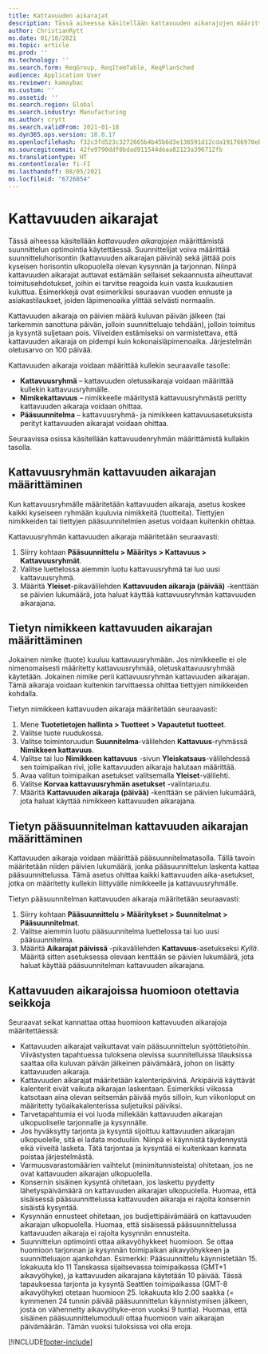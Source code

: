 ```yaml
---
title: Kattavuuden aikarajat
description: Tässä aiheessa käsitellään kattavuuden aikarajojen määrittämistä suunnittelun optimointia käytettäessä. Kattavuuden aikaraja ilmaiseen suunnitteluhorisontin ja -rajoituksen.
author: ChristianRytt
ms.date: 01/18/2021
ms.topic: article
ms.prod: ''
ms.technology: ''
ms.search.form: ReqGroup, ReqItemTable, ReqPlanSched
audience: Application User
ms.reviewer: kamaybac
ms.custom: ''
ms.assetid: ''
ms.search.region: Global
ms.search.industry: Manufacturing
ms.author: crytt
ms.search.validFrom: 2021-01-18
ms.dyn365.ops.version: 10.0.17
ms.openlocfilehash: f32c3fd523c3272665b4b45b6d3e136591d12cda191766970ebfaf74b81f0558
ms.sourcegitcommit: 42fe9790ddf0bdad911544deaa82123a396712fb
ms.translationtype: HT
ms.contentlocale: fi-FI
ms.lasthandoff: 08/05/2021
ms.locfileid: "6726854"
---
```

# <a name="coverage-time-fences"></a>Kattavuuden aikarajat

Tässä aiheessa käsitellään *kattavuuden aikarajojen* määrittämistä suunnittelun optimointia käytettäessä. Suunnittelijat voiva määrittää suunnitteluhorisontin (kattavuuden aikarajan päivinä) sekä jättää pois kyseisen horisontin ulkopuolella olevan kysynnän ja tarjonnan. Niinpä kattavuuden aikarajat auttavat estämään sellaiset sekaannusta aiheuttavat toimitusehdotukset, joihin ei tarvitse reagoida kuin vasta kuukausien kuluttua. Esimerkkejä ovat esimerkiksi seuraavan vuoden ennuste ja asiakastilaukset, joiden läpimenoaika ylittää selvästi normaalin.

Kattavuuden aikaraja on päivien määrä kuluvan päivän jälkeen (tai tarkemmin sanottuna päivän, jolloin suunnitteluajo tehdään), jolloin toimitus ja kysyntä suljetaan pois. Viiveiden estämiseksi on varmistettava, että kattavuuden aikaraja on pidempi kuin kokonaisläpimenoaika. Järjestelmän oletusarvo on 100 päivää.

Kattavuuden aikaraja voidaan määrittää kullekin seuraavalle tasolle:

- **Kattavuusryhmä** – kattavuuden oletusaikaraja voidaan määrittää kullekin kattavuusryhmälle.
- **Nimikekattavuus** – nimikkeelle määritystä kattavuusryhmästä peritty kattavuuden aikaraja voidaan ohittaa.
- **Pääsuunnitelma** – kattavuusryhmä- ja nimikkeen kattavuusasetuksista perityt kattavuuden aikarajat voidaan ohittaa.

Seuraavissa osissa käsitellään kattavuudenryhmän määrittämistä kullakin tasolla.

## <a name="set-a-coverage-time-fence-for-a-coverage-group"></a>Kattavuusryhmän kattavuuden aikarajan määrittäminen

Kun kattavuusryhmälle määritetään kattavuuden aikaraja, asetus koskee kaikki kyseiseen ryhmään kuuluvia nimikkeitä (tuotteita). Tiettyjen nimikkeiden tai tiettyjen pääsuunnitelmien asetus voidaan kuitenkin ohittaa.

Kattavuusryhmän kattavuuden aikaraja määritetään seuraavasti:

1. Siirry kohtaan **Pääsuunnittelu \> Määritys \> Kattavuus \> Kattavuusryhmät**.
1. Valitse luettelossa aiemmin luotu kattavuusryhmä tai luo uusi kattavuusryhmä.
1. Määritä **Yleiset**-pikavälilehden **Kattavuuden aikaraja (päivää)** -kenttään se päivien lukumäärä, jota haluat käyttää kattavuusryhmän kattavuuden aikarajana.

## <a name="set-a-coverage-time-fence-for-a-specific-item"></a>Tietyn nimikkeen kattavuuden aikarajan määrittäminen

Jokainen nimike (tuote) kuuluu kattavuusryhmään. Jos nimikkeelle ei ole nimenomaisesti määritetty kattavuusryhmää, oletuskattavuusryhmää käytetään. Jokainen nimike perii kattavuusryhmän kattavuuden aikarajan. Tämä aikaraja voidaan kuitenkin tarvittaessa ohittaa tiettyjen nimikkeiden kohdalla.

Tietyn nimikkeen kattavuuden aikaraja määritetään seuraavasti:

1. Mene **Tuotetietojen hallinta \> Tuotteet \> Vapautetut tuotteet**.
1. Valitse tuote ruudukossa.
1. Valitse toimintoruudun **Suunnitelma**-välilehden **Kattavuus**-ryhmässä **Nimikkeen kattavuus**.
1. Valitse tai luo **Nimikkeen kattavuus** -sivun **Yleiskatsaus**-välilehdessä sen toimipaikan rivi, jolle kattavuuden aikaraja halutaan määrittää.
1. Avaa valitun toimipaikan asetukset valitsemalla **Yleiset**-välilehti.
1. Valitse **Korvaa kattavuusryhmän asetukset** -valintaruutu.
1. Määritä **Kattavuuden aikaraja (päivää)** -kenttään se päivien lukumäärä, jota haluat käyttää nimikkeen kattavuuden aikarajana.

## <a name="set-a-coverage-time-fence-for-a-specific-master-plan"></a>Tietyn pääsuunnitelman kattavuuden aikarajan määrittäminen

Kattavuuden aikaraja voidaan määrittää pääsuunnitelmatasolla. Tällä tavoin määritetään niiden päivien lukumäärä, jonka pääsuunnittelun laskenta kattaa pääsuunnittelussa. Tämä asetus ohittaa kaikki kattavuuden aika-asetukset, jotka on määritetty kullekin liittyvälle nimikkeelle ja kattavuusryhmälle.

Tietyn pääsuunnitelman kattavuuden aikaraja määritetään seuraavasti:

1. Siirry kohtaan **Pääsuunnittelu \> Määritykset \> Suunnitelmat \> Pääsuunnitelmat**.
1. Valitse aiemmin luotu pääsuunnitelma luettelossa tai luo uusi pääsuunnitelma.
1. Määritä **Aikarajat päivissä** -pikavälilehden **Kattavuus**-asetukseksi *Kyllä*. Määritä sitten asetuksessa olevaan kenttään se päivien lukumäärä, jota haluat käyttää pääsuunnitelman kattavuuden aikarajana.

## <a name="considerations-for-coverage-time-fences"></a>Kattavuuden aikarajoissa huomioon otettavia seikkoja

Seuraavat seikat kannattaa ottaa huomioon kattavuuden aikarajoja määritettäessä:

- Kattavuuden aikarajat vaikuttavat vain pääsuunnittelun syöttötietoihin. Viivästysten tapahtuessa tuloksena olevissa suunnitelluissa tilauksissa saattaa olla kuluvan päivän jälkeinen päivämäärä, johon on lisätty kattavuuden aikaraja.
- Kattavuuden aikarajat määritetään kalenteripäivinä. Arkipäiviä käyttävät kalenterit eivät vaikuta aikarajan laskentaan. Esimerkiksi viikossa katsotaan aina olevan seitsemän päivää myös silloin, kun viikonloput on määritetty työaikakalenterissa suljetuiksi päiviksi.
- Tarvetapahtumia ei voi luoda millekään kattavuuden aikarajan ulkopuoliselle tarjonnalle ja kysynnälle.
- Jos hyväksytty tarjonta ja kysyntä sijoittuu kattavuuden aikarajan ulkopuolelle, sitä ei ladata moduuliin. Niinpä ei käynnistä täydennystä eikä viiveitä lasketa. Tätä tarjontaa ja kysyntää ei kuitenkaan kannata poistaa järjestelmästä.
- Varmuusvarastomäärien vaihtelut (minimitunnisteista) ohitetaan, jos ne ovat kattavuuden aikarajan ulkopuolella.
- Konsernin sisäinen kysyntä ohitetaan, jos laskettu pyydetty lähetyspäivämäärä on kattavuuden aikarajan ulkopuolella. Huomaa, että sisäisessä pääsuunnittelussa kattavuuden aikaraja ei rajoita konsernin sisäistä kysyntää.
- Kysynnän ennusteet ohitetaan, jos budjettipäivämäärä on kattavuuden aikarajan ulkopuolella. Huomaa, että sisäisessä pääsuunnittelussa kattavuuden aikaraja ei rajoita kysynnän ennusteita.
- Suunnittelun optimointi ottaa aikavyöhykkeet huomioon. Se ottaa huomioon tarjonnan ja kysynnän toimipaikan aikavyöhykkeen ja suunnitteluajon ajankohdan. Esimerkki: Pääsuunnittelu käynnistetään 15. lokakuuta klo 11 Tanskassa sijaitsevassa toimipaikassa (GMT+1 aikavyöhyke), ja kattavuuden aikarajana käytetään 10 päivää. Tässä tapauksessa tarjonta ja kysyntä Seattlen toimipaikassa (GMT-8 aikavyöhyke) otetaan huomioon 25. lokakuuta klo 2.00 saakka (= kymmenen 24 tunnin päivää pääsuunnittelun käynnistymisen jälkeen, josta on vähennetty aikavyöhyke-eron vuoksi 9 tuntia). Huomaa, että sisäinen pääsuunnittelumoduuli ottaa huomioon vain aikarajan päivämäärän. Tämän vuoksi tuloksissa voi olla eroja.


[!INCLUDE[footer-include](../../../includes/footer-banner.md)]